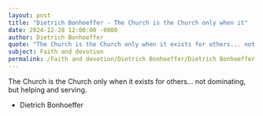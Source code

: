 ```yaml
---
layout: post
title: "Dietrich Bonhoeffer - The Church is the Church only when it"
date: 2024-12-28 12:00:00 -0000
author: Dietrich Bonhoeffer
quote: "The Church is the Church only when it exists for others... not dominating, but helping and serving."
subject: Faith and devotion
permalink: /Faith and devotion/Dietrich Bonhoeffer/Dietrich Bonhoeffer - The Church is the Church only when it
---
```


The Church is the Church only when it exists for others... not dominating, but helping and serving.

- Dietrich Bonhoeffer
